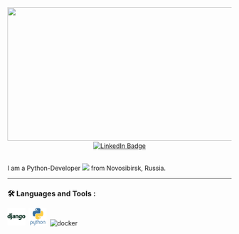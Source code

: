 <div align="center">
  <img src="https://media.giphy.com/media/dWesBcTLavkZuG35MI/giphy.gif" width="600" height="300"/>
</div>

<div id="badges" align="center">
  <a href="https://www.linkedin.com/in/igor-evsyukov-722059a0/">
    <img src="https://img.shields.io/badge/LinkedIn-blue?style=for-the-badge&logo=linkedin&logoColor=white" alt="LinkedIn Badge"/>
  </a>
</div>
<div align="center">
  <img src="https://komarev.com/ghpvc/?username=BornNSK&style=flat-square&color=blue" alt=""/>
</div>

I am a Python-Developer <img src="https://media.giphy.com/media/WUlplcMpOCEmTGBtBW/giphy.gif" width="30"> from Novosibirsk, Russia.

---

### :hammer_and_wrench: Languages and Tools :
<div>
  <img src="https://github.com/devicons/devicon/blob/master/icons/django/django-plain-wordmark.svg" title="django" alt="django" width="40" height="40"/>&nbsp;
   <img src="https://github.com/devicons/devicon/blob/master/icons/python/python-original-wordmark.svg" title="python" alt="python" width="40" height="40"/>&nbsp;
   <img src="https://github.com/devicons/icons/docker/docker-original-wordmark.svg" title="docker" alt="docker" width="40" height="40"/>&nbsp;
</div>
